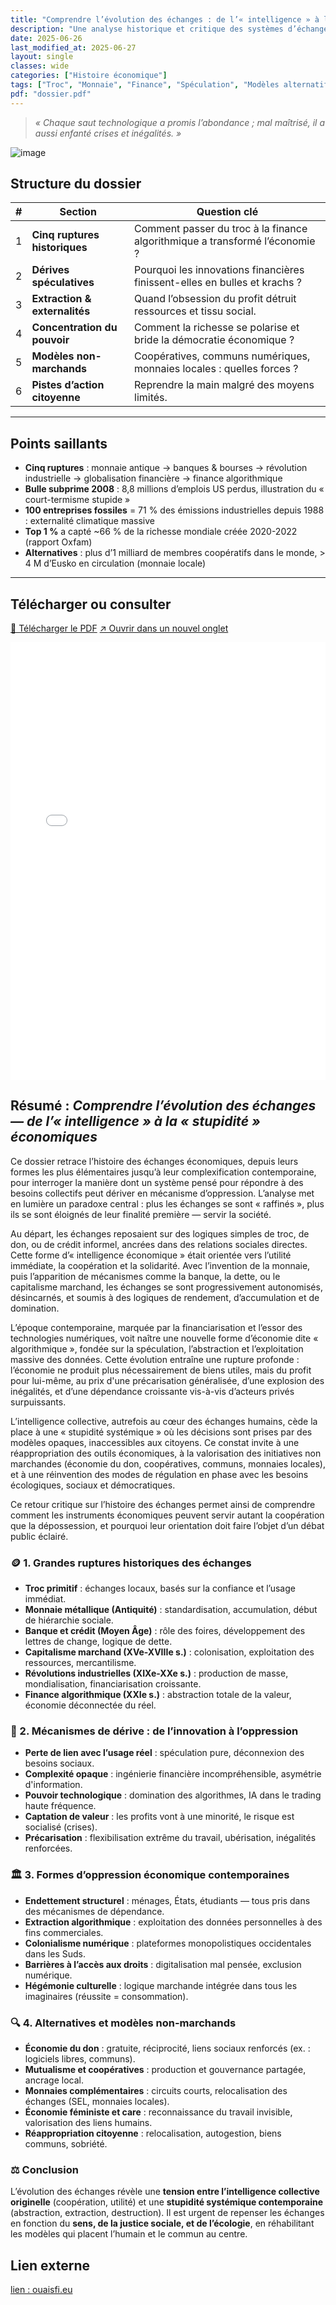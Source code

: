 ```yaml
---
title: "Comprendre l’évolution des échanges : de l’« intelligence » à la « stupidité » économique"
description: "Une analyse historique et critique des systèmes d’échange, révélant la dérive de l’intelligence collective vers une économie abstraite, spéculative et oppressive. Le dossier explore aussi des alternatives citoyennes et solidaires."
date: 2025-06-26
last_modified_at: 2025-06-27
layout: single
classes: wide
categories: ["Histoire économique"]
tags: ["Troc", "Monnaie", "Finance", "Spéculation", "Modèles alternatifs"]
pdf: "dossier.pdf"
---
```



> *« Chaque saut technologique a promis l’abondance ; mal maîtrisé, il a aussi enfanté crises et inégalités. »*   

![image](https://ouaisfieu.github.io/dossiers/assets/img/cover.jpg)

## Structure du dossier

| # | Section | Question clé |
|---|---------|--------------|
| 1 | **Cinq ruptures historiques** | Comment passer du troc à la finance algorithmique a transformé l’économie ? |
| 2 | **Dérives spéculatives** | Pourquoi les innovations financières finissent-elles en bulles et krachs ? |
| 3 | **Extraction & externalités** | Quand l’obsession du profit détruit ressources et tissu social. |
| 4 | **Concentration du pouvoir** | Comment la richesse se polarise et bride la démocratie économique ? |
| 5 | **Modèles non-marchands** | Coopératives, communs numériques, monnaies locales : quelles forces ? |
| 6 | **Pistes d’action citoyenne** | Reprendre la main malgré des moyens limités. |

---

## Points saillants

* **Cinq ruptures** : monnaie antique → banques & bourses → révolution industrielle → globalisation financière → finance algorithmique   
* **Bulle subprime 2008** : 8,8 millions d’emplois US perdus, illustration du « court-termisme stupide »  
* **100 entreprises fossiles** = 71 % des émissions industrielles depuis 1988 : externalité climatique massive  
* **Top 1 %** a capté ~66 % de la richesse mondiale créée 2020-2022 (rapport Oxfam)  
* **Alternatives** : plus d’1 milliard de membres coopératifs dans le monde, > 4 M d’Eusko en circulation (monnaie locale)  

---

## Télécharger ou consulter

<p>
  <a class="btn btn--primary" href="dossier.pdf">💾 Télécharger le PDF</a>
  <a class="btn btn--info" href="dossier.pdf" target="_blank" rel="noopener">↗️ Ouvrir dans un nouvel onglet</a>
</p>

<!-- Lecteur PDF natif du navigateur -->
<iframe
  src="/dossiers/resources/echanges-intelligence-stupidite/dossier.pdf#toolbar=1"
  width="100%"
  height="700"
  style="border:none;"
  loading="lazy">
</iframe>

## Résumé : *Comprendre l’évolution des échanges — de l’« intelligence » à la « stupidité » économiques*

Ce dossier retrace l’histoire des échanges économiques, depuis leurs formes les plus élémentaires jusqu’à leur complexification contemporaine, pour interroger la manière dont un système pensé pour répondre à des besoins collectifs peut dériver en mécanisme d’oppression. L’analyse met en lumière un paradoxe central : plus les échanges se sont « raffinés », plus ils se sont éloignés de leur finalité première — servir la société.

Au départ, les échanges reposaient sur des logiques simples de troc, de don, ou de crédit informel, ancrées dans des relations sociales directes. Cette forme d’« intelligence économique » était orientée vers l’utilité immédiate, la coopération et la solidarité. Avec l’invention de la monnaie, puis l’apparition de mécanismes comme la banque, la dette, ou le capitalisme marchand, les échanges se sont progressivement autonomisés, désincarnés, et soumis à des logiques de rendement, d’accumulation et de domination.

L’époque contemporaine, marquée par la financiarisation et l’essor des technologies numériques, voit naître une nouvelle forme d’économie dite « algorithmique », fondée sur la spéculation, l’abstraction et l’exploitation massive des données. Cette évolution entraîne une rupture profonde : l’économie ne produit plus nécessairement de biens utiles, mais du profit pour lui-même, au prix d'une précarisation généralisée, d’une explosion des inégalités, et d’une dépendance croissante vis-à-vis d’acteurs privés surpuissants.

L’intelligence collective, autrefois au cœur des échanges humains, cède la place à une « stupidité systémique » où les décisions sont prises par des modèles opaques, inaccessibles aux citoyens. Ce constat invite à une réappropriation des outils économiques, à la valorisation des initiatives non marchandes (économie du don, coopératives, communs, monnaies locales), et à une réinvention des modes de régulation en phase avec les besoins écologiques, sociaux et démocratiques.

Ce retour critique sur l’histoire des échanges permet ainsi de comprendre comment les instruments économiques peuvent servir autant la coopération que la dépossession, et pourquoi leur orientation doit faire l’objet d’un débat public éclairé.


### 🪙 1. Grandes ruptures historiques des échanges

- **Troc primitif** : échanges locaux, basés sur la confiance et l’usage immédiat.
- **Monnaie métallique (Antiquité)** : standardisation, accumulation, début de hiérarchie sociale.
- **Banque et crédit (Moyen Âge)** : rôle des foires, développement des lettres de change, logique de dette.
- **Capitalisme marchand (XVe-XVIIIe s.)** : colonisation, exploitation des ressources, mercantilisme.
- **Révolutions industrielles (XIXe-XXe s.)** : production de masse, mondialisation, financiarisation croissante.
- **Finance algorithmique (XXIe s.)** : abstraction totale de la valeur, économie déconnectée du réel.

### 🧩 2. Mécanismes de dérive : de l’innovation à l’oppression

- **Perte de lien avec l’usage réel** : spéculation pure, déconnexion des besoins sociaux.
- **Complexité opaque** : ingénierie financière incompréhensible, asymétrie d'information.
- **Pouvoir technologique** : domination des algorithmes, IA dans le trading haute fréquence.
- **Captation de valeur** : les profits vont à une minorité, le risque est socialisé (crises).
- **Précarisation** : flexibilisation extrême du travail, ubérisation, inégalités renforcées.

### 🏛️ 3. Formes d’oppression économique contemporaines

- **Endettement structurel** : ménages, États, étudiants — tous pris dans des mécanismes de dépendance.
- **Extraction algorithmique** : exploitation des données personnelles à des fins commerciales.
- **Colonialisme numérique** : plateformes monopolistiques occidentales dans les Suds.
- **Barrières à l’accès aux droits** : digitalisation mal pensée, exclusion numérique.
- **Hégémonie culturelle** : logique marchande intégrée dans tous les imaginaires (réussite = consommation).

### 🔍 4. Alternatives et modèles non-marchands

- **Économie du don** : gratuite, réciprocité, liens sociaux renforcés (ex. : logiciels libres, communs).
- **Mutualisme et coopératives** : production et gouvernance partagée, ancrage local.
- **Monnaies complémentaires** : circuits courts, relocalisation des échanges (SEL, monnaies locales).
- **Économie féministe et care** : reconnaissance du travail invisible, valorisation des liens humains.
- **Réappropriation citoyenne** : relocalisation, autogestion, biens communs, sobriété.

### ⚖️ Conclusion

L’évolution des échanges révèle une **tension entre l’intelligence collective originelle** (coopération, utilité) et une **stupidité systémique contemporaine** (abstraction, extraction, destruction). Il est urgent de repenser les échanges en fonction du **sens, de la justice sociale, et de l’écologie**, en réhabilitant les modèles qui placent l’humain et le commun au centre.



## Lien externe

[lien : ouaisfi.eu](https://ouaisfi.eu/viewtopic.php?p=701&sid=12d1c28d21fb53a6dee6605c37f5d062#p701)
